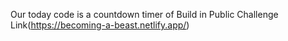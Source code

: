 Our today code is a countdown timer of Build in Public Challenge
Link(https://becoming-a-beast.netlify.app/)